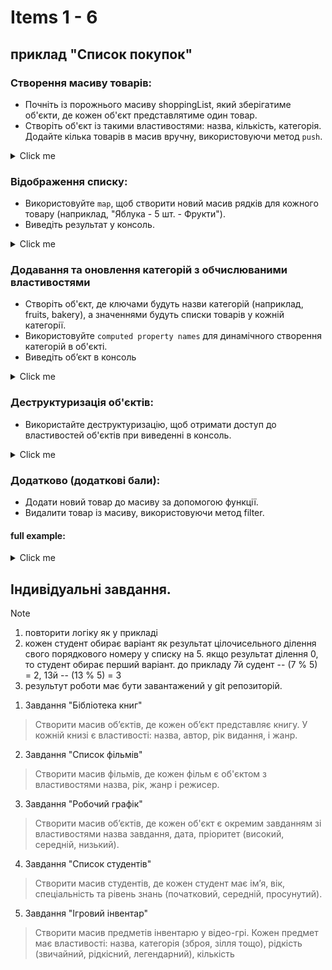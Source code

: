 # Items 1 - 6
## приклад "Список покупок"
### Створення масиву товарів:

- Почніть із порожнього масиву shoppingList, який зберігатиме об'єкти, де кожен об'єкт представлятиме один товар.
- Створіть об'єкт із такими властивостями: назва, кількість, категорія. Додайте кілька товарів в масив вручну, використовуючи метод `push`.

<details>
<summary>Click me</summary>

```js
let shoppingList = [];

let item1 = {
    name: "Яблука",
    quantity: 5,
    category: "Фрукти"
};

let item2 = {
    name: "Хліб",
    quantity: 1,
    category: "Випічка"
};

shoppingList.push(item1, item2);
```
</details>

### Відображення списку:

- Використовуйте `map`, щоб створити новий масив рядків для кожного товару (наприклад, "Яблука - 5 шт. - Фрукти").
- Виведіть результат у консоль.

<details>

<summary>Click me</summary>

```js
shoppingList.map(item => {
    console.log(`${item.name} - ${item.quantity} шт. - ${item.category}`);
});

```
</details>

### Додавання та оновлення категорій з обчислюваними властивостями

- Створіть об'єкт, де ключами будуть назви категорій (наприклад, fruits, bakery), а значеннями будуть списки товарів у кожній категорії.
- Використовуйте `computed property names` для динамічного створення категорій в об'єкті.
- Виведіть обʼєкт в консоль

<details>

<summary>Click me</summary>
```js
let categories = {
    [item1.category]: [item1],
    [item2.category]: [item2]
};
```
</details>

### Деструктуризація об'єктів:

- Використайте деструктуризацію, щоб отримати доступ до властивостей об'єктів при виведенні в консоль.

<details>

<summary>Click me</summary>

```js
shoppingList.forEach(({ name, quantity, category }) => {
    console.log(`Товар: ${name}, Кількість: ${quantity}, Категорія: ${category}`);
});
```
</details>

### Додатково (додаткові бали):

- Додати новий товар до масиву за допомогою функції.
- Видалити товар із масиву, використовуючи метод filter.

#### full example:

<details>

<summary>Click me</summary>

```js
let shoppingList = [];

  let item1 = {
    name: 'Яблука',
    quantity: 5,
    category: 'Фрукти',
  };

  let item2 = {
    name: 'Хліб',
    quantity: 1,
    category: 'Випічка',
  };

  shoppingList.push(item1, item2);
  shoppingList.map((item) => {
    console.log(`${item.name} - ${item.quantity} шт. - ${item.category}`);
  });

  let categories = {
    [item1.category]: [item1],
    [item2.category]: [item2],
  };

  console.log(categories);

  shoppingList.forEach(({ name, quantity, category }) => {
    console.log(
      `Товар: ${name}, Кількість: ${quantity}, Категорія: ${category}`
    );
  });
```

</details>

## Індивідуальні завдання.
> [!NOTE]
> 1. повторити логіку як у прикладі
> 2. кожен студент обирає варіант як результат цілочисельного ділення свого порядкового номеру у списку на 5. якщо результат ділення 0, то студент обирає перший варіант. до прикладу 7й судент -- (7 % 5) = 2, 13й -- (13 % 5) = 3
> 3. результут роботи має бути завантажений у git репозиторій.


1. Завдання "Бібліотека книг"
>  Створити масив об’єктів, де кожен об’єкт представляє книгу. У кожній книзі є властивості: назва, автор, рік видання, і жанр.
2. Завдання "Список фільмів"
>  Створити масив фільмів, де кожен фільм є об'єктом з властивостями назва, рік, жанр і режисер.
3. Завдання "Робочий графік"
> Створити масив об’єктів, де кожен об'єкт є окремим завданням зі властивостями назва завдання, дата, пріоритет (високий, середній, низький).
4. Завдання "Список студентів"
> Створити масив студентів, де кожен студент має ім’я, вік, спеціальність та рівень знань (початковий, середній, просунутий).
5. Завдання "Ігровий інвентар"
> Створити масив предметів інвентарю у відео-грі. Кожен предмет має властивості: назва, категорія (зброя, зілля тощо), рідкість (звичайний, рідкісний, легендарний), кількість
